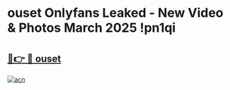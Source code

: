 # ouset Onlyfans Leaked - New Video & Photos March 2025 !pn1qi

# <h2><a href="https://6czijl.iuczelnia.edu.pl?title=ouset&ref=pn1qi">🔗👉 🔴 ouset</a></h2>

[![acn](https://github.com/user-attachments/assets/0f9c940e-d8b0-45ae-aac7-cd30a18b3e1c)](https://6czijl.iuczelnia.edu.pl?title=ouset&ref=pn1qi)

